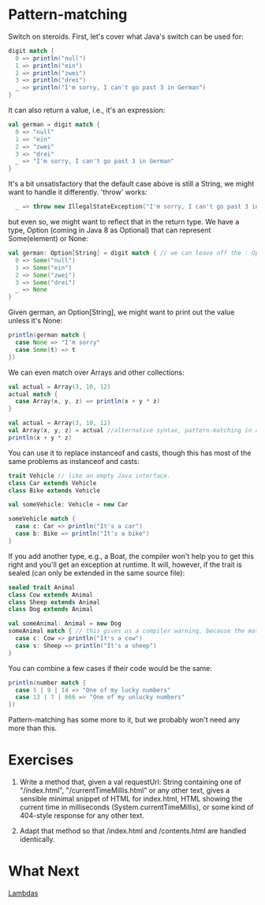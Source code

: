 Pattern-matching
================

Switch on steroids.  First, let's cover what Java's switch can be used for:

```scala
digit match {
  0 => println("null")
  1 => println("ein")
  2 => println("zwei")
  3 => println("drei")
  _ => println("I'm sorry, I can't go past 3 in German")
}
```

It can also return a value, i.e., it's an expression:

```scala
val german = digit match {
  0 => "null"
  1 => "ein"
  2 => "zwei"
  3 => "drei"
  _ => "I'm sorry, I can't go past 3 in German"
}
```

It's a bit unsatisfactory that the default case above is still a String, we might want to handle it differently.  'throw' works:

```scala
  _ => throw new IllegalStateException("I'm sorry, I can't go past 3 in German")
```

but even so, we might want to reflect that in the return type.  We have a type, Option (coming in Java 8 as Optional) that can represent Some(element) or None:

```scala
val german: Option[String] = digit match { // we can leave off the : Option[String] if we want.
  0 => Some("null")
  1 => Some("ein")
  2 => Some("zwei")
  3 => Some("drei")
  _ => None
}
```

Given german, an Option[String], we might want to print out the value unless it's None:

```scala
println(german match {
  case None => "I'm sorry"
  case Some(t) => t
})
```

We can even match over Arrays and other collections:

```scala
val actual = Array(3, 10, 12)
actual match {
  case Array(x, y, z) => println(x + y * z)
}

val actual = Array(3, 10, 12)
val Array(x, y, z) = actual //alternative syntax, pattern-matching in a declaration, creating 3 variables.
println(x + y * z)
```

You can use it to replace instanceof and casts, though this has most of the same problems as instanceof and casts:

```scala
trait Vehicle // like an empty Java interface.
class Car extends Vehicle
class Bike extends Vehicle

val someVehicle: Vehicle = new Car

someVehicle match {
  case c: Car => println("It's a car")
  case b: Bike => println("It's a bike")
}
```

If you add another type, e.g., a Boat, the compiler won't help you to get this right and you'll get an exception at runtime.  It will, however, if the trait is sealed (can only be extended in the same source file):

```scala
sealed trait Animal
class Cow extends Animal
class Sheep extends Animal
class Dog extends Animal

val someAnimal: Animal = new Dog
someAnimal match { // this gives us a compiler warning, because the match is incomplete (misses out Dog)
  case c: Cow => println("It's a cow")
  case s: Sheep => println("It's a sheep")
}
```

You can combine a few cases if their code would be the same:

```scala
println(number match {
  case 5 | 9 | 14 => "One of my lucky numbers"
  case 13 | 7 | 666 => "One of my unlucky numbers"
})
```

Pattern-matching has some more to it, but we probably won't need any more than this.

Exercises
=========

1. Write a method that, given a val requestUrl: String containing one of "/index.html", "/currentTimeMillis.html" or any other text, gives a sensible minimal snippet of HTML for index.html, HTML showing the current time in milliseconds (System.currentTimeMillis), or some kind of 404-style response for any other text.

2. Adapt that method so that /index.html and /contents.html are handled identically.

What Next
=========

[Lambdas](Lambdas.md)
